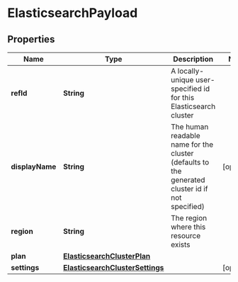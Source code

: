 # ElasticsearchPayload

## Properties
Name | Type | Description | Notes
------------ | ------------- | ------------- | -------------
**refId** | **String** | A locally-unique user-specified id for this Elasticsearch cluster | 
**displayName** | **String** | The human readable name for the cluster (defaults to the generated cluster id if not specified) |  [optional]
**region** | **String** | The region where this resource exists | 
**plan** | [**ElasticsearchClusterPlan**](ElasticsearchClusterPlan.md) |  | 
**settings** | [**ElasticsearchClusterSettings**](ElasticsearchClusterSettings.md) |  |  [optional]
